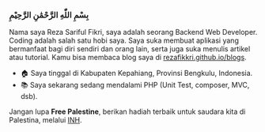 ### بِسْمِ اللّٰهِ الرَّحْمَٰنِ الرَّحِيْمِ
Nama saya Reza Sariful Fikri, saya adalah seorang Backend Web Developer. Coding adalah salah satu hobi saya. Saya suka membuat aplikasi yang bermanfaat bagi diri sendiri dan orang lain, serta juga suka menulis artikel atau tutorial. Kamu bisa membaca blog saya di [rezafikkri.github.io/blogs](https://rezafikkri.github.io/blogs). 

- :house: Saya tinggal di Kabupaten Kepahiang, Provinsi Bengkulu, Indonesia.
- :books: Saya sekarang sedang mendalami PHP (Unit Test, composer, MVC, dsb).

Jangan lupa **Free Palestine**, berikan hadiah terbaik untuk saudara kita di Palestina, melalui [INH](https://inh.or.id/).
